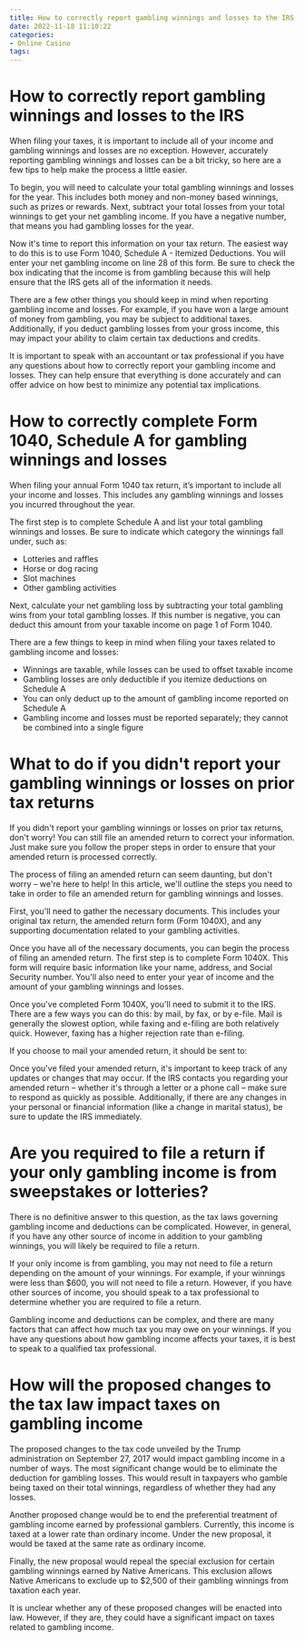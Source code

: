 ```yaml
---
title: How to correctly report gambling winnings and losses to the IRS
date: 2022-11-18 11:10:22
categories:
- Online Casino
tags:
---
```



#  How to correctly report gambling winnings and losses to the IRS

When filing your taxes, it is important to include all of your income and gambling winnings and losses are no exception. However, accurately reporting gambling winnings and losses can be a bit tricky, so here are a few tips to help make the process a little easier.

To begin, you will need to calculate your total gambling winnings and losses for the year. This includes both money and non-money based winnings, such as prizes or rewards. Next, subtract your total losses from your total winnings to get your net gambling income. If you have a negative number, that means you had gambling losses for the year.

Now it's time to report this information on your tax return. The easiest way to do this is to use Form 1040, Schedule A - Itemized Deductions. You will enter your net gambling income on line 28 of this form. Be sure to check the box indicating that the income is from gambling because this will help ensure that the IRS gets all of the information it needs.

There are a few other things you should keep in mind when reporting gambling income and losses. For example, if you have won a large amount of money from gambling, you may be subject to additional taxes. Additionally, if you deduct gambling losses from your gross income, this may impact your ability to claim certain tax deductions and credits.

It is important to speak with an accountant or tax professional if you have any questions about how to correctly report your gambling income and losses. They can help ensure that everything is done accurately and can offer advice on how best to minimize any potential tax implications.

#  How to correctly complete Form 1040, Schedule A for gambling winnings and losses

When filing your annual Form 1040 tax return, it’s important to include all your income and losses. This includes any gambling winnings and losses you incurred throughout the year.

The first step is to complete Schedule A and list your total gambling winnings and losses. Be sure to indicate which category the winnings fall under, such as:

- Lotteries and raffles
- Horse or dog racing
- Slot machines
- Other gambling activities

Next, calculate your net gambling loss by subtracting your total gambling wins from your total gambling losses. If this number is negative, you can deduct this amount from your taxable income on page 1 of Form 1040.

There are a few things to keep in mind when filing your taxes related to gambling income and losses:

- Winnings are taxable, while losses can be used to offset taxable income
- Gambling losses are only deductible if you itemize deductions on Schedule A
- You can only deduct up to the amount of gambling income reported on Schedule A
- Gambling income and losses must be reported separately; they cannot be combined into a single figure

#  What to do if you didn't report your gambling winnings or losses on prior tax returns

If you didn't report your gambling winnings or losses on prior tax returns, don't worry! You can still file an amended return to correct your information. Just make sure you follow the proper steps in order to ensure that your amended return is processed correctly.

The process of filing an amended return can seem daunting, but don't worry – we're here to help! In this article, we'll outline the steps you need to take in order to file an amended return for gambling winnings and losses.

First, you'll need to gather the necessary documents. This includes your original tax return, the amended return form (Form 1040X), and any supporting documentation related to your gambling activities.

Once you have all of the necessary documents, you can begin the process of filing an amended return. The first step is to complete Form 1040X. This form will require basic information like your name, address, and Social Security number. You'll also need to enter your year of income and the amount of your gambling winnings and losses.

Once you've completed Form 1040X, you'll need to submit it to the IRS. There are a few ways you can do this: by mail, by fax, or by e-file. Mail is generally the slowest option, while faxing and e-filing are both relatively quick. However, faxing has a higher rejection rate than e-filing.

If you choose to mail your amended return, it should be sent to:





Once you've filed your amended return, it's important to keep track of any updates or changes that may occur. If the IRS contacts you regarding your amended return – whether it's through a letter or a phone call – make sure to respond as quickly as possible. Additionally, if there are any changes in your personal or financial information (like a change in marital status), be sure to update the IRS immediately.

#  Are you required to file a return if your only gambling income is from sweepstakes or lotteries?

There is no definitive answer to this question, as the tax laws governing gambling income and deductions can be complicated. However, in general, if you have any other source of income in addition to your gambling winnings, you will likely be required to file a return.

If your only income is from gambling, you may not need to file a return depending on the amount of your winnings. For example, if your winnings were less than $600, you will not need to file a return. However, if you have other sources of income, you should speak to a tax professional to determine whether you are required to file a return.

Gambling income and deductions can be complex, and there are many factors that can affect how much tax you may owe on your winnings. If you have any questions about how gambling income affects your taxes, it is best to speak to a qualified tax professional.

#  How will the proposed changes to the tax law impact taxes on gambling income

The proposed changes to the tax code unveiled by the Trump administration on September 27, 2017 would impact gambling income in a number of ways. The most significant change would be to eliminate the deduction for gambling losses. This would result in taxpayers who gamble being taxed on their total winnings, regardless of whether they had any losses.

Another proposed change would be to end the preferential treatment of gambling income earned by professional gamblers. Currently, this income is taxed at a lower rate than ordinary income. Under the new proposal, it would be taxed at the same rate as ordinary income.

Finally, the new proposal would repeal the special exclusion for certain gambling winnings earned by Native Americans. This exclusion allows Native Americans to exclude up to $2,500 of their gambling winnings from taxation each year.

It is unclear whether any of these proposed changes will be enacted into law. However, if they are, they could have a significant impact on taxes related to gambling income.